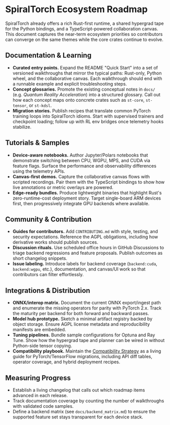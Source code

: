 # SpiralTorch Ecosystem Roadmap

SpiralTorch already offers a rich Rust-first runtime, a shared hypergrad tape for the Python bindings, and a TypeScript-powered collaboration canvas. This document captures the near-term ecosystem priorities so contributors can converge on the same themes while the core crates continue to evolve.

## Documentation & Learning
- **Curated entry points.** Expand the README "Quick Start" into a set of versioned walkthroughs that mirror the typical paths: Rust-only, Python wheel, and the collaborative canvas. Each walkthrough should end with a runnable example and explicit troubleshooting steps.
- **Concept glossaries.** Promote the existing conceptual notes in `docs/` (e.g. _Quantum Reality Acceleration_) into a structured glossary. Call out how each concept maps onto concrete crates such as `st-core`, `st-tensor`, or `st-kdsl`.
- **Migration stories.** Publish recipes that translate common PyTorch training loops into SpiralTorch idioms. Start with supervised trainers and checkpoint loading; follow up with RL env bridges once telemetry hooks stabilize.

## Tutorials & Samples
- **Device-aware notebooks.** Author Jupyter/Polars notebooks that demonstrate switching between CPU, WGPU, MPS, and CUDA via feature flags. Surface the performance and observability differences using the telemetry APIs.
- **Canvas-first demos.** Capture the collaborative canvas flows with scripted recordings. Pair them with the TypeScript bindings to show how live annotations or metric overlays are powered.
- **Edge-ready bundles.** Produce lightweight binaries that highlight Rust's zero-runtime-cost deployment story. Target single-board ARM devices first, then progressively integrate GPU backends where available.

## Community & Contribution
- **Guides for contributors.** Add `CONTRIBUTING.md` with style, testing, and security expectations. Reference the AGPL obligations, including how derivative works should publish sources.
- **Discussion rituals.** Use scheduled office hours in GitHub Discussions to triage backend regressions and feature proposals. Publish outcomes as short changelog snippets.
- **Issue labeling.** Introduce labels for backend coverage (`backend:cuda`, `backend:wgpu`, etc.), documentation, and canvas/UI work so that contributors can filter effortlessly.

## Integrations & Distribution
- **ONNX/interop matrix.** Document the current ONNX export/ingest path and enumerate the missing operators for parity with PyTorch 2.x. Track the maturity per backend for both forward and backward passes.
- **Model hub prototype.** Sketch a minimal artifact registry backed by object storage. Ensure AGPL license metadata and reproducibility manifests are embedded.
- **Tuning pipelines.** Bundle sample configurations for Optuna and Ray Tune. Show how the hypergrad tape and planner can be wired in without Python-side tensor copying.
- **Compatibility playbook.** Maintain the [Compatibility Strategy](compatibility_strategy.md) as a living guide for PyTorch/TensorFlow migrations, including API diff tables, operator coverage, and hybrid deployment recipes.

## Measuring Progress
- Establish a living changelog that calls out which roadmap items advanced in each release.
- Track documentation coverage by counting the number of walkthroughs with validated code samples.
- Define a backend matrix (see `docs/backend_matrix.md`) to ensure the supported feature set stays transparent for each device stack.

